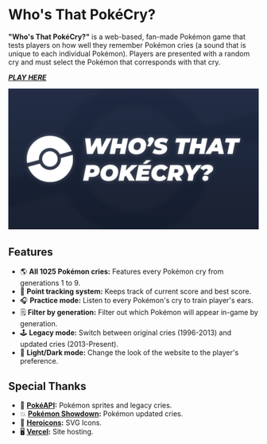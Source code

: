 # Who's That PokéCry?

**"Who's That PokéCry?"** is a web-based, fan-made Pokémon game that tests players on how well they remember Pokémon cries (a sound that is unique to each individual Pokémon). Players are presented with a random cry and must select the Pokémon that corresponds with that cry.

**_[PLAY HERE](https://whos-that-pokecry.vercel.app)_**

!["Who's That Pokécry?" Thumbnail](https://raw.githubusercontent.com/TroyKurniawan/whos-that-pokecry/main/public/thumbnail.jpg)

## Features

- 🌎 **All 1025 Pokémon cries:** Features every Pokémon cry from generations 1 to 9.
- 🥇 **Point tracking system:** Keeps track of current score and best score.
- 🎧 **Practice mode:** Listen to every Pokémon's cry to train player's ears.
- 🗒️ **Filter by generation:** Filter out which Pokémon will appear in-game by generation.
- 🕹️ **Legacy mode:** Switch between original cries (1996-2013) and updated cries (2013-Present).
- 🌙 **Light/Dark mode:** Change the look of the website to the player's preference.

## Special Thanks

- 🤖 **[PokéAPI](https://pokeapi.co):** Pokémon sprites and legacy cries.
- 💥 **[Pokémon Showdown](https://pokemonshowdown.com):** Pokémon updated cries.
- 👤 **[Heroicons](https://heroicons.com):** SVG Icons.
- 🖥️ **[Vercel](https://vercel.com):** Site hosting.
